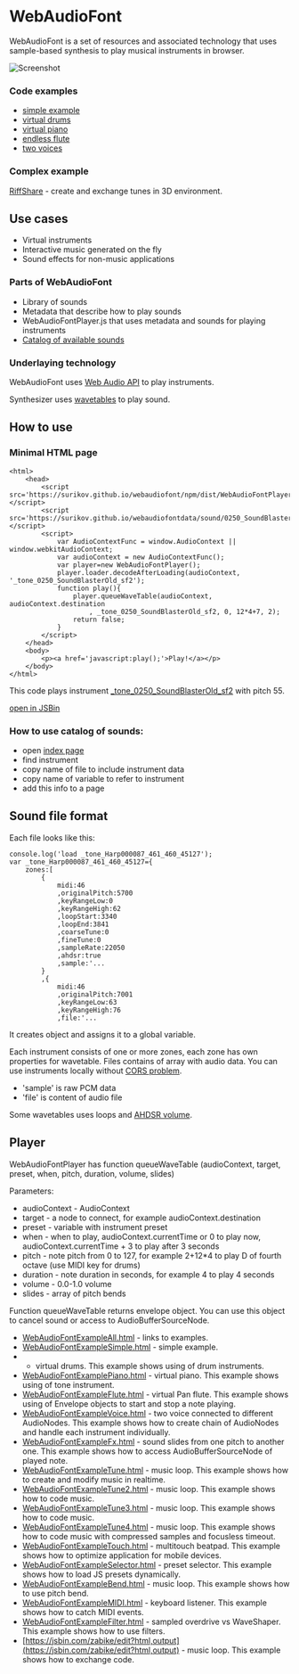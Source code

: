 # WebAudioFont

WebAudioFont is a set of resources and associated technology that uses sample-based synthesis to play musical instruments in browser.

![Screenshot](https://surikov.github.io/riffshare/img/sp320opt.gif)

### Code examples

- [simple example](http://jsbin.com/lamidog/1/edit?html,output)
- [virtual drums](http://jsbin.com/wajopuy/1/edit?html,output)
- [virtual piano](http://jsbin.com/binelu/1/edit?html,output)
- [endless flute](http://jsbin.com/midadem/1/edit?html,output)
- [two voices](http://jsbin.com/vujewem/1/edit?html,output)

### Complex example

[RiffShare](https://surikov.github.io/riffshare/tools.html) - create and exchange tunes in 3D environment.

## Use cases

- Virtual instruments
- Interactive music generated on the fly
- Sound effects for non-music applications

### Parts of WebAudioFont

- Library of sounds
- Metadata that describe how to play sounds
- WebAudioFontPlayer.js that uses metadata and sounds for playing instruments
- [Catalog of available sounds](https://surikov.github.io/webaudiofontdata/)

### Underlaying technology

WebAudioFont uses [Web Audio API](https://www.google.ru/search?q=web+audio+api) to play instruments.

Synthesizer uses [wavetables](https://www.google.ru/search?q=wavetable+synthesis) to play sound.

## How to use

### Minimal HTML page

```
<html>
	<head>
		<script src='https://surikov.github.io/webaudiofont/npm/dist/WebAudioFontPlayer.js'></script>
		<script src='https://surikov.github.io/webaudiofontdata/sound/0250_SoundBlasterOld_sf2.js'></script>
		<script>
			var AudioContextFunc = window.AudioContext || window.webkitAudioContext;
			var audioContext = new AudioContextFunc();
			var player=new WebAudioFontPlayer();
			player.loader.decodeAfterLoading(audioContext, '_tone_0250_SoundBlasterOld_sf2');
			function play(){
				player.queueWaveTable(audioContext, audioContext.destination
					, _tone_0250_SoundBlasterOld_sf2, 0, 12*4+7, 2);
				return false;
			}
		</script>
	</head>
	<body>
		<p><a href='javascript:play();'>Play!</a></p>
	</body>
</html>
```
		
This code plays instrument [_tone_0250_SoundBlasterOld_sf2](https://surikov.github.io/webaudiofontdata/sound/0250_SoundBlasterOld_sf2.html) with pitch 55.

[open in JSBin](http://jsbin.com/hopuhor/1/edit?html,output)


### How to use catalog of sounds:

- open [index page](https://surikov.github.io/webaudiofontdata/sound/)
- find instrument
- copy name of file to include instrument data
- copy name of variable to refer to instrument
- add this info to a page

## Sound file format

Each file looks like this:

```
console.log('load _tone_Harp000087_461_460_45127');
var _tone_Harp000087_461_460_45127={
	zones:[
		{
			midi:46
			,originalPitch:5700
			,keyRangeLow:0
			,keyRangeHigh:62
			,loopStart:3340
			,loopEnd:3841
			,coarseTune:0
			,fineTune:0
			,sampleRate:22050
			,ahdsr:true
			,sample:'...
		}
		,{
			midi:46
			,originalPitch:7001
			,keyRangeLow:63
			,keyRangeHigh:76
			,file:'...
```

It creates object and assigns it to a global variable.

Each instrument consists of one or more zones, each zone has own properties for wavetable. Files contains of array with audio data. You can use instruments locally without [CORS problem](https://www.google.ru/search?q=cors+problem).

- 'sample' is raw PCM data
- 'file' is content of audio file

Some wavetables uses loops and [AHDSR volume](https://www.google.ru/search?q=ahdsr).

## Player

WebAudioFontPlayer has function queueWaveTable (audioContext, target, preset, when, pitch, duration, volume, slides)

Parameters:

- audioContext - AudioContext
- target - a node to connect, for example audioContext.destination
- preset - variable with instrument preset
- when - when to play, audioContext.currentTime or 0 to play now, audioContext.currentTime + 3 to play after 3 seconds
- pitch - note pitch from 0 to 127, for example 2+12*4 to play D of fourth octave (use MIDI key for drums)
- duration - note duration in seconds, for example 4 to play 4 seconds
- volume - 0.0-1.0 volume
- slides - array of pitch bends

Function queueWaveTable returns envelope object. You can use this object to cancel sound or access to AudioBufferSourceNode.



- [WebAudioFontExampleAll.html](https://surikov.github.io/webaudiofont/WebAudioFontExampleAll.html) - links to examples.
- [WebAudioFontExampleSimple.html](https://surikov.github.io/webaudiofont/WebAudioFontExampleSimple.html) - simple example.
-  - virtual drums. This example shows using of drum instruments.
- [WebAudioFontExamplePiano.html](https://surikov.github.io/webaudiofont/WebAudioFontExamplePiano.html) - virtual piano. This example shows using of tone instrument.
- [WebAudioFontExampleFlute.html](https://surikov.github.io/webaudiofont/WebAudioFontExampleFlute.html) - virtual Pan flute. This example shows using of Envelope objects to start and stop a note playing.
- [WebAudioFontExampleVoice.html](https://surikov.github.io/webaudiofont/WebAudioFontExampleVoice.html) - two voice connected to different AudioNodes. This example shows how to create chain of AudioNodes and handle each instrument individually.
- [WebAudioFontExampleFx.html](https://surikov.github.io/webaudiofont/WebAudioFontExampleFx.html) - sound slides from one pitch to another one. This example shows how to access AudioBufferSourceNode of played note.
- [WebAudioFontExampleTune.html](https://surikov.github.io/webaudiofont/WebAudioFontExampleTune.html) - music loop. This example shows how to create and modify music in realtime.
- [WebAudioFontExampleTune2.html](https://surikov.github.io/webaudiofont/WebAudioFontExampleTune2.html) - music loop. This example shows how to code music.
- [WebAudioFontExampleTune3.html](https://surikov.github.io/webaudiofont/WebAudioFontExampleTune3.html) - music loop. This example shows how to code music.
- [WebAudioFontExampleTune4.html](https://surikov.github.io/webaudiofont/WebAudioFontExampleTune4.html) - music loop. This example shows how to code music with compressed samples and focusless timeout.
- [WebAudioFontExampleTouch.html](https://surikov.github.io/webaudiofont/WebAudioFontExampleTouch.html) - multitouch beatpad. This example shows how to optimize application for mobile devices.
- [WebAudioFontExampleSelector.html](https://surikov.github.io/webaudiofont/WebAudioFontExampleSelector.html) - preset selector. This example shows how to load JS presets dynamically.
- [WebAudioFontExampleBend.html](https://surikov.github.io/webaudiofont/WebAudioFontExampleBend.html) - music loop. This example shows how to use pitch bend.
- [WebAudioFontExampleMIDI.html](https://surikov.github.io/webaudiofont/WebAudioFontExampleMIDI.html) - keyboard listener. This example shows how to catch MIDI events.
- [WebAudioFontExampleFilter.html](https://surikov.github.io/webaudiofont/WebAudioFontExampleFilter.html) - sampled overdrive vs WaveShaper. This example shows how to use filters.
- [https://jsbin.com/zabike/edit?html,output](https://jsbin.com/zabike/edit?html,output) - music loop. This example shows how to exchange code.






